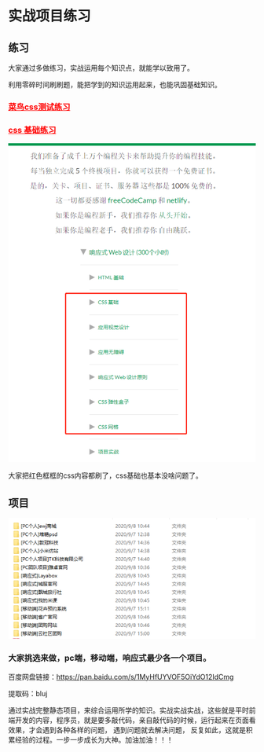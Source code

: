 # 实战项目练习

## 练习

大家通过多做练习，实战运用每个知识点，就能学以致用了。

利用零碎时间刷刷题，能把学到的知识运用起来，也能巩固基础知识。

### <a href="https://www.runoob.com/quiz/css-quiz.html" target="_blank" style="color:red">菜鸟css测试练习</a>

### <a href="https://learn.freecodecamp.one/" target="_blank" style="color:red">css 基础练习</a>

<img src="./img/freeCode.png" class="zoom-custom-imgs" />

大家把红色框框的css内容都刷了，css基础也基本没啥问题了。

## 项目

<img src="./img/project.png" class="zoom-custom-imgs" />

### 大家挑选来做，pc端，移动端，响应式最少各一个项目。

百度网盘链接：https://pan.baidu.com/s/1MyHfUYVOF5OiYdO12IdCmg 

提取码：bluj

通过实战完整静态项目，来综合运用所学的知识。实战实战实战，这些就是平时前端开发的内容，程序员，就是要多敲代码，亲自敲代码的时候，运行起来在页面看效果，才会遇到各种各样的问题， 遇到问题就去解决问题， 反复如此，这就是积累经验的过程。一步一步成长为大神。加油加油！！！